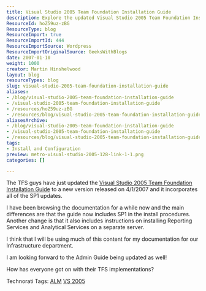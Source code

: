 ```yaml
---
title: Visual Studio 2005 Team Foundation Installation Guide
description: Explore the updated Visual Studio 2005 Team Foundation Installation Guide, featuring SP1 updates and new instructions for Reporting Services. Enhance your TFS setup!
ResourceId: hoZ59uz-zBG
ResourceType: blog
ResourceImport: true
ResourceImportId: 444
ResourceImportSource: Wordpress
ResourceImportOriginalSource: GeeksWithBlogs
date: 2007-01-10
weight: 1000
creator: Martin Hinshelwood
layout: blog
resourceTypes: blog
slug: visual-studio-2005-team-foundation-installation-guide
aliases:
- /blog/visual-studio-2005-team-foundation-installation-guide
- /visual-studio-2005-team-foundation-installation-guide
- /resources/hoZ59uz-zBG
- /resources/blog/visual-studio-2005-team-foundation-installation-guide
aliasesArchive:
- /blog/visual-studio-2005-team-foundation-installation-guide
- /visual-studio-2005-team-foundation-installation-guide
- /resources/blog/visual-studio-2005-team-foundation-installation-guide
tags:
- Install and Configuration
preview: metro-visual-studio-2005-128-link-1-1.png
categories: []

---
```

The TFS guys have just updated the [Visual Studio 2005 Team Foundation Installation Guide](http://www.microsoft.com/downloads/details.aspx?familyid=E54BF6FF-026B-43A4-ADE4-A690388F310E&displaylang=en "Visual Studio 2005 Team Foundation Installation Guide") to a new version released on 4/1/2007 and it incorporates all of the SP1 updates.

I have been browsing the documentation for a while now and the main differences are that the guide now includes SP1 in the install procedures. Another change is that it also includes instructions on installing Reporting Services and Analytical Services on a separate server.

I think that I will be using much of this content for my documentation for our Infrastructure department.

I am looking forward to the Admin Guide being updated as well!

How has everyone got on with their TFS implementations?

Technorati Tags: [ALM](http://technorati.com/tags/ALM) [VS 2005](http://technorati.com/tags/VS+2005)
